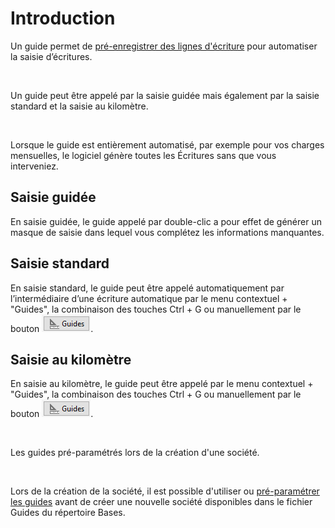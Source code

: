 # Introduction



Un guide permet de [pré-enregistrer des lignes d'écriture](../3/Guide.md) pour automatiser la saisie d’écritures.


 


Un guide peut être appelé par la saisie guidée mais également par la saisie standard et la saisie au kilomètre.


 


Lorsque le guide est entièrement automatisé, par exemple pour vos charges mensuelles, le logiciel génère toutes les Écritures sans que vous interveniez.


## Saisie guidée


En saisie guidée, le guide appelé par double-clic a pour effet de générer un masque de saisie dans lequel vous complétez les informations manquantes.


## Saisie standard


En saisie standard, le guide peut être appelé automatiquement par l’intermédiaire d’une écriture automatique par le menu contextuel + "Guides", la combinaison des touches Ctrl + G ou manuellement par le bouton ![](BoutonGuide.png).


## Saisie au kilomètre


En saisie au kilomètre, le guide peut être appelé par le menu contextuel + "Guides", la combinaison des touches Ctrl + G ou manuellement par le bouton ![](BoutonGuide.png).


 


Les guides pré-paramétrés lors de la création d'une société.


 


Lors de la création de la société, il est possible d'utiliser ou [pré-paramétrer les guides](../Trier2/StructureGuidePréparamétré.md) avant de créer une nouvelle société disponibles dans le fichier Guides du répertoire Bases.






